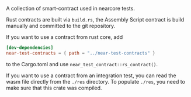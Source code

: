 A collection of smart-contract used in nearcore tests.

Rust contracts are built via `build.rs`, the Assembly Script contract
is build manually and committed to the git repository.

If you want to use a contract from rust core, add

```toml
[dev-dependencies]
near-test-contracts = { path = "../near-test-contracts" }
```

to the Cargo.toml and use `near_test_contract::rs_contract()`.

If you want to use a contract from an integration test, you can read
the wasm file directly from the `./res` directory.  To populate
`./res`, you need to make sure that this crate was compiled.

